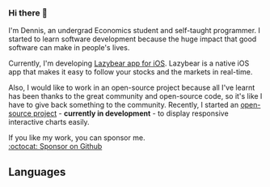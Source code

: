 ### Hi there 👋
I'm Dennis, an undergrad Economics student and self-taught programmer. I started to learn software development because the huge impact that good software can make in people's lives.

Currently, I'm developing [Lazybear app for iOS](https://github.com/DennisTechnologies/Lazybear-App). Lazybear is a native iOS app that makes it easy to follow your stocks and the markets in real-time.

Also, I would like to work in an open-source project because all I've learnt has been thanks to the great community and open-source code, so it's like I have to give back something to the community. Recently, I started an [open-source project](https://github.com/denniscm190/SwiftUI-InteractiveCharts) - **currently in development** - to display responsive interactive charts easily.

If you like my work, you can sponsor me.  
[:octocat: Sponsor on Github](https://github.com/sponsors/denniscm190)

## Languages


<!--
**denniscm190/denniscm190** is a ✨ _special_ ✨ repository because its `README.md` (this file) appears on your GitHub profile.

Here are some ideas to get you started:

- 🔭 I’m currently working on ...
- 🌱 I’m currently learning ...
- 👯 I’m looking to collaborate on ...
- 🤔 I’m looking for help with ...
- 💬 Ask me about ...
- 📫 How to reach me: ...
- 😄 Pronouns: ...
- ⚡ Fun fact: ...
-->
